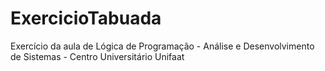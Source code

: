 # ExercicioTabuada
Exercício da aula de Lógica de Programação - Análise e Desenvolvimento de Sistemas - Centro Universitário Unifaat
